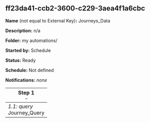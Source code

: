 ## ff23da41-ccb2-3600-c229-3aea4f1a6cbc

**Name** (not equal to External Key)**:** Journeys_Data

**Description:** n/a

**Folder:** my automations/

**Started by:** Schedule

**Status:** Ready

**Schedule:** Not defined

**Notifications:** _none_


| Step 1<br>_<small>-</small>_ |
| --- |
| _1.1: query_<br>Journey_Query |
